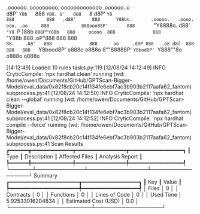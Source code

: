 

  .oooooo.    ooooooooo.   ooooooooooooo  .oooooo..o                                 
 d8P'  `Y8b   `888   `Y88. 8'   888   `8 d8P'    `Y8                                 
888            888   .d88'      888      Y88bo.       .ooooo.   .oooo.   ooo. .oo.   
888            888ooo88P'       888       `"Y8888o.  d88' `"Y8 `P  )88b  `888P"Y88b  
888     ooooo  888              888           `"Y88b 888        .oP"888   888   888  
`88.    .88'   888              888      oo     .d8P 888   .o8 d8(  888   888   888  
 `Y8bood8P'   o888o            o888o     8""88888P'  `Y8bod8P' `Y888""8o o888o o888o                                                        


                                                                   

[14:12:49] Loaded 10 rules                                                                                                                                                                                                                  tasks.py:119
[12/08/24 14:12:49] INFO     CryticCompile: 'npx hardhat clean' running (wd: /home/owen/Documents/GitHub/GPTScan-Bigger-Model/eval_data/0x82f8cb20c14f134fe6ebf7ac3b903b2117aafa62_fantom)                                              subprocess.py:41
[12/08/24 14:12:50] INFO     CryticCompile: 'npx hardhat clean --global' running (wd: /home/owen/Documents/GitHub/GPTScan-Bigger-Model/eval_data/0x82f8cb20c14f134fe6ebf7ac3b903b2117aafa62_fantom)                                     subprocess.py:41
[12/08/24 14:12:52] INFO     CryticCompile: 'npx hardhat compile --force' running (wd: /home/owen/Documents/GitHub/GPTScan-Bigger-Model/eval_data/0x82f8cb20c14f134fe6ebf7ac3b903b2117aafa62_fantom)                                    subprocess.py:41
                      Scan Results                       
┏━━━━━━┳━━━━━━━━━━━━━┳━━━━━━━━━━━━━━━━┳━━━━━━━━━━━━━━━━━┓
┃ Type ┃ Description ┃ Affected Files ┃ Analysis Report ┃
┡━━━━━━╇━━━━━━━━━━━━━╇━━━━━━━━━━━━━━━━╇━━━━━━━━━━━━━━━━━┩
└──────┴─────────────┴────────────────┴─────────────────┘
                  Summary                  
┏━━━━━━━━━━━━━━━━━━━━━━┳━━━━━━━━━━━━━━━━━━┓
┃ Key                  ┃ Value            ┃
┡━━━━━━━━━━━━━━━━━━━━━━╇━━━━━━━━━━━━━━━━━━┩
│ Files                │ 0                │
│ Contracts            │ 0                │
│ Functions            │ 0                │
│ Lines of Code        │ 0                │
│ Used Time            │ 5.92533016204834 │
│ Estimated Cost (USD) │ 0.0              │
└──────────────────────┴──────────────────┘
